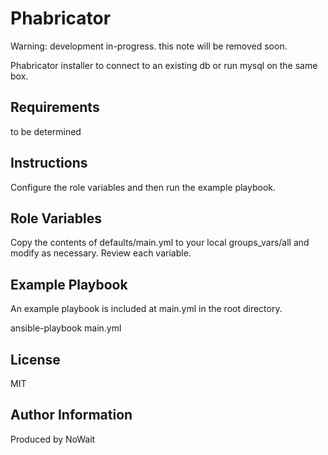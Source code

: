 Phabricator
=========

Warning: development in-progress. this note will be removed soon.

Phabricator installer to connect to an existing db or run mysql on the same box.

Requirements
------------

to be determined

Instructions
--------------

Configure the role variables and then run the example playbook.

Role Variables
--------------

Copy the contents of defaults/main.yml to your local groups_vars/all and modify as necessary. Review each variable.

Example Playbook
----------------

An example playbook is included at main.yml in the root directory.

ansible-playbook main.yml

License
-------

MIT

Author Information
------------------

Produced by NoWait
